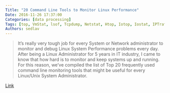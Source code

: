 ```yaml
---
Title: "20 Command Line Tools to Monitor Linux Performance"
Date: 2016-11-26 17:37:00
Categories: [data processing]
Tags: [top, VmStat, lsof, Tcpdump, Netstat, Htop, Iotop, Iostat, IPTraf, Psacct, Acct, Monit, NetHogs, iftop, Monitorix, Arpwatch, Suricata, VnStat, Nagios, Nmon, Collectl]
Authors: sedlav
---
```


> It’s really very tough job for every System or Network administrator to monitor and debug Linux System Performance problems every day. After being a Linux Administrator for 5 years in IT industry, I came to know that how hard is to monitor and keep systems up and running. For this reason, we’ve compiled the list of Top 20 frequently used command line monitoring tools that might be useful for every Linux/Unix System Administrator.

[Link](http://www.tecmint.com/command-line-tools-to-monitor-linux-performance/)
